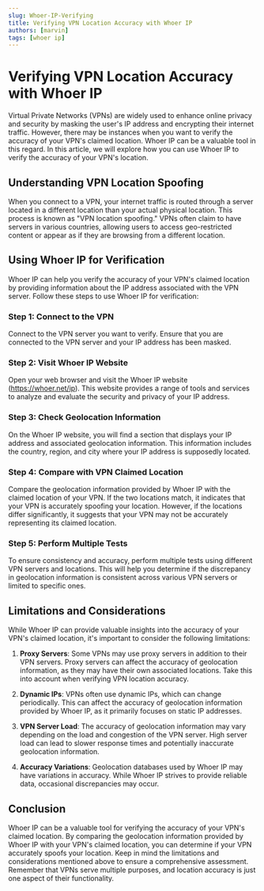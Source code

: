 ```yaml
---
slug: Whoer-IP-Verifying
title: Verifying VPN Location Accuracy with Whoer IP
authors: [marvin]
tags: [whoer ip]
---
```


# Verifying VPN Location Accuracy with Whoer IP

Virtual Private Networks (VPNs) are widely used to enhance online privacy and security by masking the user's IP address and encrypting their internet traffic. However, there may be instances when you want to verify the accuracy of your VPN's claimed location. Whoer IP can be a valuable tool in this regard. In this article, we will explore how you can use Whoer IP to verify the accuracy of your VPN's location.

## Understanding VPN Location Spoofing

When you connect to a VPN, your internet traffic is routed through a server located in a different location than your actual physical location. This process is known as "VPN location spoofing." VPNs often claim to have servers in various countries, allowing users to access geo-restricted content or appear as if they are browsing from a different location.

## Using Whoer IP for Verification

Whoer IP can help you verify the accuracy of your VPN's claimed location by providing information about the IP address associated with the VPN server. Follow these steps to use Whoer IP for verification:

### Step 1: Connect to the VPN

Connect to the VPN server you want to verify. Ensure that you are connected to the VPN server and your IP address has been masked.

### Step 2: Visit Whoer IP Website

Open your web browser and visit the Whoer IP website (https://whoer.net/ip). This website provides a range of tools and services to analyze and evaluate the security and privacy of your IP address.

### Step 3: Check Geolocation Information

On the Whoer IP website, you will find a section that displays your IP address and associated geolocation information. This information includes the country, region, and city where your IP address is supposedly located.

### Step 4: Compare with VPN Claimed Location

Compare the geolocation information provided by Whoer IP with the claimed location of your VPN. If the two locations match, it indicates that your VPN is accurately spoofing your location. However, if the locations differ significantly, it suggests that your VPN may not be accurately representing its claimed location.

### Step 5: Perform Multiple Tests

To ensure consistency and accuracy, perform multiple tests using different VPN servers and locations. This will help you determine if the discrepancy in geolocation information is consistent across various VPN servers or limited to specific ones.

## Limitations and Considerations

While Whoer IP can provide valuable insights into the accuracy of your VPN's claimed location, it's important to consider the following limitations:

1. **Proxy Servers**: Some VPNs may use proxy servers in addition to their VPN servers. Proxy servers can affect the accuracy of geolocation information, as they may have their own associated locations. Take this into account when verifying VPN location accuracy.

2. **Dynamic IPs**: VPNs often use dynamic IPs, which can change periodically. This can affect the accuracy of geolocation information provided by Whoer IP, as it primarily focuses on static IP addresses.

3. **VPN Server Load**: The accuracy of geolocation information may vary depending on the load and congestion of the VPN server. High server load can lead to slower response times and potentially inaccurate geolocation information.

4. **Accuracy Variations**: Geolocation databases used by Whoer IP may have variations in accuracy. While Whoer IP strives to provide reliable data, occasional discrepancies may occur.

## Conclusion

Whoer IP can be a valuable tool for verifying the accuracy of your VPN's claimed location. By comparing the geolocation information provided by Whoer IP with your VPN's claimed location, you can determine if your VPN accurately spoofs your location. Keep in mind the limitations and considerations mentioned above to ensure a comprehensive assessment. Remember that VPNs serve multiple purposes, and location accuracy is just one aspect of their functionality.